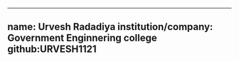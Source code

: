 
---
name: Urvesh Radadiya
institution/company: Government Enginnering college
github:URVESH1121
---
